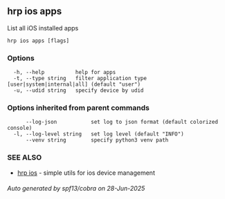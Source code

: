 ## hrp ios apps

List all iOS installed apps

```
hrp ios apps [flags]
```

### Options

```
  -h, --help          help for apps
  -t, --type string   filter application type [user|system|internal|all] (default "user")
  -u, --udid string   specify device by udid
```

### Options inherited from parent commands

```
      --log-json           set log to json format (default colorized console)
  -l, --log-level string   set log level (default "INFO")
      --venv string        specify python3 venv path
```

### SEE ALSO

* [hrp ios](hrp_ios.md)	 - simple utils for ios device management

###### Auto generated by spf13/cobra on 28-Jun-2025
